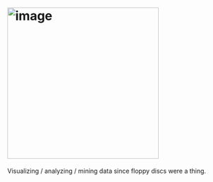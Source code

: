 # <img width="343" alt="image" src="https://github.com/user-attachments/assets/b62aff0c-54f1-4495-a338-bc1567c5febd" />

Visualizing / analyzing / mining data since floppy discs were a thing.


